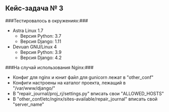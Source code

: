 ## Кейс-задача № 3 ##

###Тестировалось в окружениях:###
* Astra Linux 1.7
  * Версия Python: 3.7
  * Версия Django: 1.11
* Devuan GNU/Linux 4
  * Версия Python: 3.9
  * Версия Django: 4.2

###На случай использования Nginx:###
* Конфиг для nginx и юнит файл для gunicorn лежат в "other_conf"
* Конфиги настроены на каталог проекта, лежащий в "/var/www/django/"
* В "repair_journal/proj_rj/settings.py" вписать свои "ALLOWED_HOSTS"
* В "other_conf/etc/nginx/sites-available/repair_journal" вписать свой "server_name"
